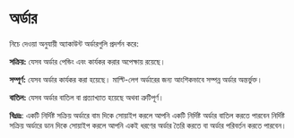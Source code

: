 # **অর্ডার**

নিচে দেওয়া অনুযায়ী অ্যাকাউন্ট অর্ডারগুলি প্রদর্শন করে:

**সক্রিয়:** যেসব অর্ডার পেন্ডিং এবং কার্যকর করার অপেক্ষায় রয়েছে।

**সম্পূর্ণ:** যেসব অর্ডার কার্যকর করা হয়েছে। মাল্টি-লেগ অর্ডারের জন্য আংশিকভাবে সম্পন্ন অর্ডার অন্তর্ভুক্ত।

**বাতিল:** যেসব অর্ডার বাতিল বা প্রত্যাখ্যাত হয়েছে অথবা ত্রুটিপূর্ণ।

**বিঃদ্রঃ**: একটি নির্দিষ্ট সক্রিয় অর্ডারে বাম দিকে সোয়াইপ করলে আপনি একটি নির্দিষ্ট অর্ডার বাতিল করতে পারবেন 
নির্দিষ্ট সক্রিয় অর্ডারে ডান দিকে সোয়াইপ করলে আপনি একই ধরণের অর্ডার তৈরি করতে বা অর্ডার পরিবর্তন করতে পারবেন।
